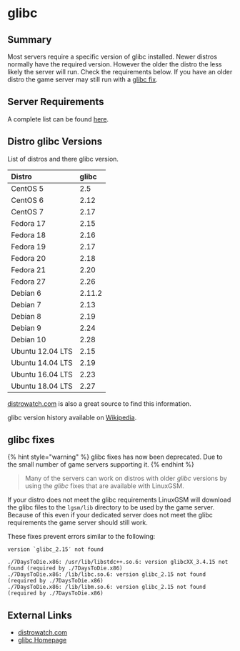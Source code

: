 # glibc

## Summary

Most servers require a specific version of glibc installed. Newer distros normally have the required version. However the older the distro the less likely the server will run. Check the requirements below. If you have an older distro the game server may still run with a [glibc fix](glibc.md#glibc-fixes).

## Server Requirements

A complete list can be found [here](https://linuxgsm.com/data/glibc).

## Distro glibc Versions

List of distros and there glibc version.

| Distro | glibc |
| :--- | :--- |
| CentOS 5 | 2.5 |
| CentOS 6 | 2.12 |
| CentOS 7 | 2.17 |
| Fedora 17 | 2.15 |
| Fedora 18 | 2.16 |
| Fedora 19 | 2.17 |
| Fedora 20 | 2.18 |
| Fedora 21 | 2.20 |
| Fedora 27 | 2.26 |
| Debian 6 | 2.11.2 |
| Debian 7 | 2.13 |
| Debian 8 | 2.19 |
| Debian 9 | 2.24 |
| Debian 10 | 2.28 |
| Ubuntu 12.04 LTS | 2.15 |
| Ubuntu 14.04 LTS | 2.19 |
| Ubuntu 16.04 LTS | 2.23 |
| Ubuntu 18.04 LTS | 2.27 |

[distrowatch.com](http://distrowatch.com) is also a great source to find this information.

glibc version history available on [Wikipedia](https://en.wikipedia.org/wiki/GNU_C_Library#Version_history).

## glibc fixes

{% hint style="warning" %}
glibc fixes has now been deprecated. Due to the small number of game servers supporting it.
{% endhint %}

> Many of the servers can work on distros with older _glibc_ versions by using the _glibc_ fixes that are available with LinuxGSM.

If your distro does not meet the glibc requirements LinuxGSM will download the glibc files to the `lgsm/lib` directory to be used by the game server. Because of this even if your dedicated server does not meet the glibc requirements the game server should still work.

These fixes prevent errors similar to the following:

```text
version `glibc_2.15′ not found
```

```text
./7DaysToDie.x86: /usr/lib/libstdc++.so.6: version glibcXX_3.4.15 not found (required by ./7DaysToDie.x86)
./7DaysToDie.x86: /lib/libc.so.6: version glibc_2.15 not found (required by ./7DaysToDie.x86)
./7DaysToDie.x86: /lib/libm.so.6: version glibc_2.15 not found (required by ./7DaysToDie.x86)
```

## External Links

* [distrowatch.com](http://distrowatch.com/)
* [glibc Homepage](http://www.gnu.org/software/libc/)

